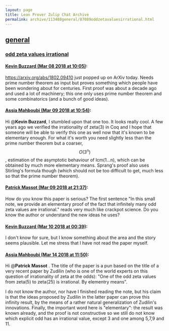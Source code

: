 ```yaml
---
layout: page
title: Lean Prover Zulip Chat Archive 
permalink: archive/113488general/87089oddzetavaluesirrational.html
---
```


## [general](index.html)
### [odd zeta values irrational](87089oddzetavaluesirrational.html)

#### [Kevin Buzzard (Mar 08 2018 at 10:05)](https://leanprover.zulipchat.com/#narrow/stream/113488-general/topic/odd%20zeta%20values%20irrational/near/123436696):
https://arxiv.org/abs/1802.09410 just popped up on ArXiv today. Needs prime number theorem as input but proves something which people have been wondering about for centuries. First proof was about a decade ago and used a lot of machinery; this one only uses prime number theorem and some combinatorics (and a bunch of good ideas).

#### [Assia Mahboubi (Mar 09 2018 at 10:54)](https://leanprover.zulipchat.com/#narrow/stream/113488-general/topic/odd%20zeta%20values%20irrational/near/123484974):
Hi @**Kevin Buzzard**, I stumbled upon that one  too. It looks really cool. A few years ago we verified the irrationality of zeta(3) in Coq and I hope that someone will be able to verify this one as well now that it's known to be elementary enough. For what it's worth you need slightly less than the prime number theorem but a coarser, $$O(3^{n})$$, estimation of the asymptotic behaviour of lcm(1...n), which can be obtained by much more elementary means. Sprang's proof also uses Stirling's formula though (which should not be too difficult to get, much less so that the prime number theorem).

#### [Patrick Massot (Mar 09 2018 at 21:37)](https://leanprover.zulipchat.com/#narrow/stream/113488-general/topic/odd%20zeta%20values%20irrational/near/123507005):
How do you know this paper is serious? The first sentence "In this small note, we provide an elementary proof of the fact that infinitely many odd zeta values are irrational." reads very much like crackpot science. Do you know the author or understand the new ideas he uses?

#### [Kevin Buzzard (Mar 10 2018 at 00:39)](https://leanprover.zulipchat.com/#narrow/stream/113488-general/topic/odd%20zeta%20values%20irrational/near/123514425):
I don't know for sure, but I know something about the area and the story seems plausible. Let me stress that I have not read the paper myself.

#### [Assia Mahboubi (Mar 14 2018 at 11:50)](https://leanprover.zulipchat.com/#narrow/stream/113488-general/topic/odd%20zeta%20values%20irrational/near/123697736):
Hi @**Patrick Massot** . The title of the paper is a pun based on the title of a very recent paper by Zudilin (who is one of the world experts on this question of irrationality of zeta at the odds): "One of the odd zeta values from zeta(5) to zeta(25) is irrational. By elementry means".

I do not know the author, nor have I finished reading the note, but his claim is that the ideas proposed by Zudilin in the latter paper can prove this infinity result, by the means of a rather natural generalization of Zudilin's innovations. Finally, the important word here is "elementary": the result was known already, and the proof is not constructive so we still do not know which explicit odd has an irrational value, except 3 and one among 5,7,9 and 11.


